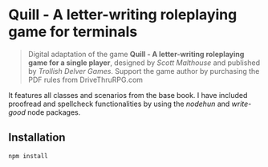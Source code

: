 Quill - A letter-writing roleplaying game for terminals
========================================================

>Digital adaptation of the game **Quill - A letter-writing roleplaying game for a single player**, designed by *Scott Malthouse* and published by *Trollish Delver Games*. Support the game author by purchasing the PDF rules from DriveThruRPG.com

It features all classes and scenarios from the base book.
I have included proofread and spellcheck functionalities by using the *nodehun* and *write-good* node packages.


## Installation

  `npm install`


